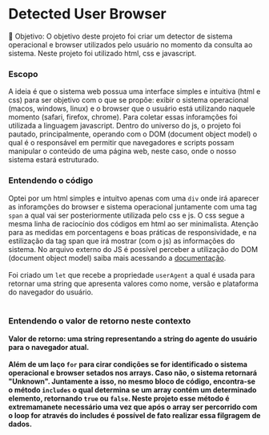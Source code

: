 <h1>Detected User Browser </h1>
<p>🧶 Objetivo: O objetivo deste projeto foi criar um detector de sistema operacional e browser utilizados pelo usuário no momento da consulta ao sistema. Neste projeto foi utilizado html, css e javascript.</p>
<h3> Escopo </h3>
<p>A ideia é que o sistema web possua uma interface simples e intuitiva (html e css) para ser objetivo com o que se propõe: exibir o sistema operacional (macos, windows, linux) e o browser que o usuário está utilizando naquele momento (safari, firefox, chrome). Para coletar essas inforamções foi utilizada a linguagem javascript. Dentro do universo do js, o projeto foi pautado, principalmente, operando com o DOM (document object model) o qual é o responsável em permitir que navegadores e scripts possam manipular o conteúdo de uma página web, neste caso, onde o nosso sistema estará estruturado.  </p>

<h3> Entendendo o código </h3>
Optei por um html simples e intuitvo apenas com uma <code>div</code> onde irá aparecer as inforamções do browser e sistema operacional juntamente com uma tag <code>span</code> a qual vai ser posteriormente utilizada pelo css e js. O css segue a mesma linha de raciocínio dos códigos em html ao ser minimalista. Atenção para as medidas em porcentagens e boas práticas de responsividade, e na estilização da tag span que irá mostrar (com o js) as informações do sistema. No arquivo externo do JS é possível perceber a utilização do DOM (document object model) saiba mais acessando a <a href= "https://developer.mozilla.org/pt-BR/docs/Web/API/Document_Object_Model/Introduction#:~:text=O%20DOM%20(Document%20Object%20Model)%20representa%20o%20mesmo%20documento%20para,linguagem%20de%20script%20como%20JavaScript.">documentação</a>.<br></br>Foi criado um <code>let</code> que recebe a propriedade <code>userAgent</code> a qual é usada para retornar uma string que apresenta valores como nome, versão e plataforma do navegador do usuário. <br></br>
<h3>Entendendo o valor de retorno neste contexto</h3>
<b>Valor de retorno<b>: uma string representando a string do agente do usuário para o navegador atual. <br></br>Além de um laço <code>for</code> para cirar condições <b>se</b> for identificado o sistema operacional e browser setados nos arrays. Caso não, o sistema retornará "Unknown". Juntamente a isso, no mesmo bloco de código, encontra-se o método <code>includes</code> o qual determina se um array contém um determinado elemento, retornando <code>true</code> ou <code>false</code>. Neste projeto esse método é extremamanete necessário uma vez que após o array ser percorrido com o loop for através do <b>includes</b> é possível de fato realizar essa filgragem de dados.
